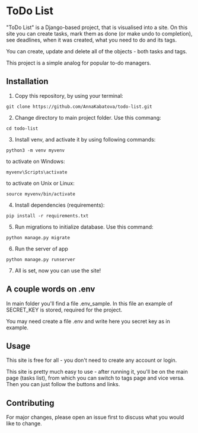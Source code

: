 # ToDo List

"ToDo List" is a Django-based project, that is visualised into a site. On this site you can create tasks, mark them as done (or make undo to completion), see deadlines, when it was created, what you need to do and its tags.

You can create, update and delete all of the objects - both tasks and tags.

This project is a simple analog for popular to-do managers.

## Installation

1. Copy this repository, by using your terminal:
```git
git clone https://github.com/AnnaKabatova/todo-list.git
```
2. Change directory to main project folder. Use this commang:
```git
cd todo-list
```
3. Install venv, and activate it by using following commands:
```git
python3 -m venv myvenv
```
to activate on Windows:
```git
myvenv\Scripts\activate
```
to activate on Unix or Linux:
```git
source myvenv/bin/activate
```
4. Install dependencies (requirements):
```git
pip install -r requirements.txt
```
5. Run migrations to initialize database. Use this command:
```git
python manage.py migrate
```
6. Run the server of app
```git
python manage.py runserver
```
7. All is set, now you can use the site!

## A couple words on .env
In main folder you'll find a file .env_sample. In this file an example of SECRET_KEY is stored, required for the project.

You may need create a file .env and write here you secret key as in example.

## Usage
This site is free for all - you don't need to create any account or login.

This site is pretty much easy to use - after running it, you'll be on the main page (tasks list), from which you can switch to tags page and vice versa. Then you can just follow the buttons and links.

## Contributing

For major changes, please open an issue first to discuss what you would like to change.
